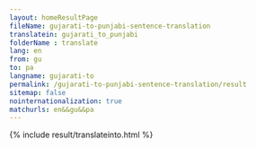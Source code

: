 ```yaml
---
layout: homeResultPage
fileName: gujarati-to-punjabi-sentence-translation
translatein: gujarati_to_punjabi
folderName : translate
lang: en
from: gu
to: pa
langname: gujarati-to
permalink: /gujarati-to-punjabi-sentence-translation/result
sitemap: false
nointernationalization: true
matchurls: en&&gu&&pa
---
```

{% include result/translateinto.html %}

<script src="/js/result/translation.js" data-foldername="{{page.folderName}}" data-lang="{{page.lang}}"></script>

